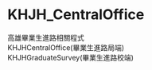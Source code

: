 # KHJH_CentralOffice
高雄畢業生進路相關程式<br>
KHJHCentralOffice(畢業生進路局端)<br>
KHJHGraduateSurvey(畢業生進路校端)<br>
